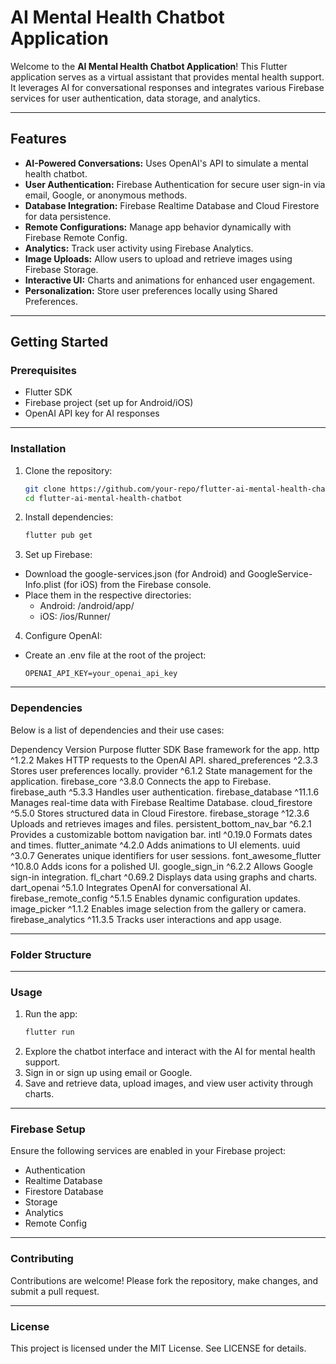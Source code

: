 # AI Mental Health Chatbot Application

Welcome to the **AI Mental Health Chatbot Application**! This Flutter application serves as a virtual assistant that provides mental health support. It leverages AI for conversational responses and integrates various Firebase services for user authentication, data storage, and analytics.

---

## Features
- **AI-Powered Conversations:** Uses OpenAI's API to simulate a mental health chatbot.
- **User Authentication:** Firebase Authentication for secure user sign-in via email, Google, or anonymous methods.
- **Database Integration:** Firebase Realtime Database and Cloud Firestore for data persistence.
- **Remote Configurations:** Manage app behavior dynamically with Firebase Remote Config.
- **Analytics:** Track user activity using Firebase Analytics.
- **Image Uploads:** Allow users to upload and retrieve images using Firebase Storage.
- **Interactive UI:** Charts and animations for enhanced user engagement.
- **Personalization:** Store user preferences locally using Shared Preferences.

---

## Getting Started

### Prerequisites
- Flutter SDK
- Firebase project (set up for Android/iOS)
- OpenAI API key for AI responses

---

### Installation
1. Clone the repository:
   ```bash
   git clone https://github.com/your-repo/flutter-ai-mental-health-chatbot.git
   cd flutter-ai-mental-health-chatbot
2. Install dependencies:
   ```bash
   flutter pub get
3. Set up Firebase:
- Download the google-services.json (for Android) and GoogleService-Info.plist (for iOS) from the Firebase console.
- Place them in the respective directories:
   - Android: /android/app/
   - iOS: /ios/Runner/
4. Configure OpenAI:
- Create an .env file at the root of the project:
  ```env
  OPENAI_API_KEY=your_openai_api_key

---

### Dependencies
Below is a list of dependencies and their use cases:

Dependency	Version	Purpose
flutter	SDK	Base framework for the app.
http	^1.2.2	Makes HTTP requests to the OpenAI API.
shared_preferences	^2.3.3	Stores user preferences locally.
provider	^6.1.2	State management for the application.
firebase_core	^3.8.0	Connects the app to Firebase.
firebase_auth	^5.3.3	Handles user authentication.
firebase_database	^11.1.6	Manages real-time data with Firebase Realtime Database.
cloud_firestore	^5.5.0	Stores structured data in Cloud Firestore.
firebase_storage	^12.3.6	Uploads and retrieves images and files.
persistent_bottom_nav_bar	^6.2.1	Provides a customizable bottom navigation bar.
intl	^0.19.0	Formats dates and times.
flutter_animate	^4.2.0	Adds animations to UI elements.
uuid	^3.0.7	Generates unique identifiers for user sessions.
font_awesome_flutter	^10.8.0	Adds icons for a polished UI.
google_sign_in	^6.2.2	Allows Google sign-in integration.
fl_chart	^0.69.2	Displays data using graphs and charts.
dart_openai	^5.1.0	Integrates OpenAI for conversational AI.
firebase_remote_config	^5.1.5	Enables dynamic configuration updates.
image_picker	^1.1.2	Enables image selection from the gallery or camera.
firebase_analytics	^11.3.5	Tracks user interactions and app usage.

---

### Folder Structure

---

### Usage
1. Run the app:
     ```bash
     flutter run
2. Explore the chatbot interface and interact with the AI for mental health support.
3. Sign in or sign up using email or Google.
4. Save and retrieve data, upload images, and view user activity through charts.

---

### Firebase Setup
Ensure the following services are enabled in your Firebase project:

- Authentication
- Realtime Database
- Firestore Database
- Storage
- Analytics
- Remote Config

---

### Contributing
Contributions are welcome! Please fork the repository, make changes, and submit a pull request.

---

### License
This project is licensed under the MIT License. See LICENSE for details.

